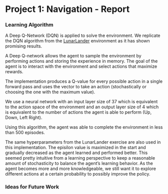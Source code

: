 # Project 1: Navigation - Report

### Learning Algorithm

A Deep Q-Network (DQN) is applied to solve the environment.  We replicate the DQN algorithm from the [LunarLander](https://github.com/atlas604/deep-reinforcement-learning/tree/master/dqn) environment as it has shown promising results.  

A Deep Q-network allows the agent to sample the environment by performing actions and storing the experience in memory.  The goal of the agent is to interact with the environment and select actions that maximize rewards.  

The implementation produces a Q-value for every possible action in a single forward pass and uses the vector to take an action (stochastically or choosing the one with the maximum value).  

We use a neural network with an input layer size of 37 which is equivalent to the action space of the environment and an output layer size of 4 which is equivalent to the number of actions the agent is able to perform (Up, Down, Left Right).  

Using this algorithm, the agent was able to complete the environment in less than 500 episodes.  

The same hyperparameters from the LunarLander exercise are also used in this implementation.  The episilon value is maximized in the start and gradually decreased as the agent learned and performed better.  This seemed pretty intuitive from a learning perspective to keep a reasonable amount of stochasticity to balance the agent’s learning behavior. As the agent becomes more and more knowledgeable, we still want it to explore different actions at a certain probability to possibly improve the policy.  


### Ideas for Future Work
